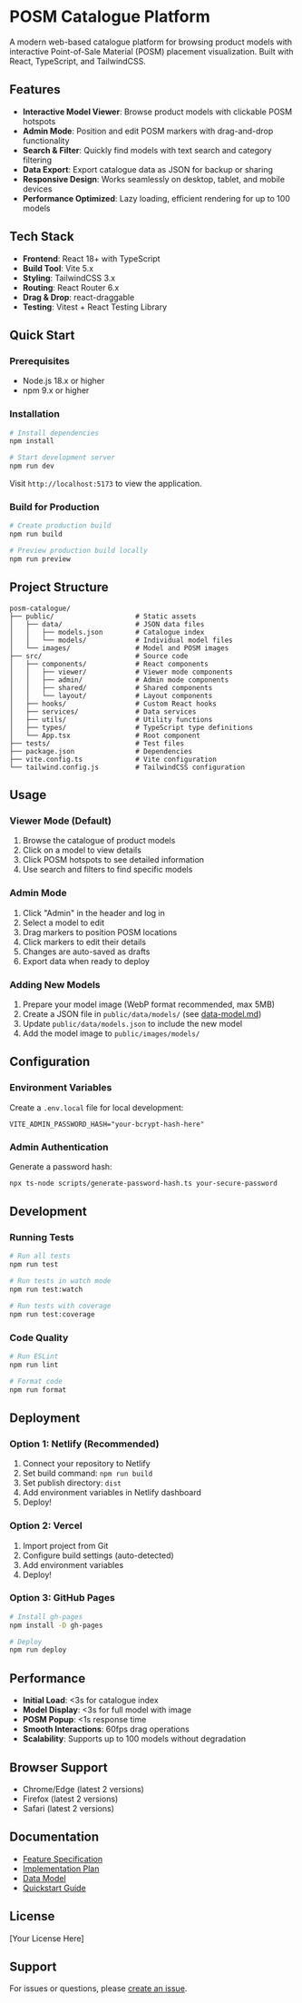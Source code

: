 # POSM Catalogue Platform

A modern web-based catalogue platform for browsing product models with interactive Point-of-Sale Material (POSM) placement visualization. Built with React, TypeScript, and TailwindCSS.

## Features

- **Interactive Model Viewer**: Browse product models with clickable POSM hotspots
- **Admin Mode**: Position and edit POSM markers with drag-and-drop functionality
- **Search & Filter**: Quickly find models with text search and category filtering
- **Data Export**: Export catalogue data as JSON for backup or sharing
- **Responsive Design**: Works seamlessly on desktop, tablet, and mobile devices
- **Performance Optimized**: Lazy loading, efficient rendering for up to 100 models

## Tech Stack

- **Frontend**: React 18+ with TypeScript
- **Build Tool**: Vite 5.x
- **Styling**: TailwindCSS 3.x
- **Routing**: React Router 6.x
- **Drag & Drop**: react-draggable
- **Testing**: Vitest + React Testing Library

## Quick Start

### Prerequisites

- Node.js 18.x or higher
- npm 9.x or higher

### Installation

```bash
# Install dependencies
npm install

# Start development server
npm run dev
```

Visit `http://localhost:5173` to view the application.

### Build for Production

```bash
# Create production build
npm run build

# Preview production build locally
npm run preview
```

## Project Structure

```text
posm-catalogue/
├── public/                    # Static assets
│   ├── data/                  # JSON data files
│   │   ├── models.json        # Catalogue index
│   │   └── models/            # Individual model files
│   └── images/                # Model and POSM images
├── src/                       # Source code
│   ├── components/            # React components
│   │   ├── viewer/            # Viewer mode components
│   │   ├── admin/             # Admin mode components
│   │   ├── shared/            # Shared components
│   │   └── layout/            # Layout components
│   ├── hooks/                 # Custom React hooks
│   ├── services/              # Data services
│   ├── utils/                 # Utility functions
│   ├── types/                 # TypeScript type definitions
│   └── App.tsx                # Root component
├── tests/                     # Test files
├── package.json               # Dependencies
├── vite.config.ts             # Vite configuration
└── tailwind.config.js         # TailwindCSS configuration
```

## Usage

### Viewer Mode (Default)

1. Browse the catalogue of product models
2. Click on a model to view details
3. Click POSM hotspots to see detailed information
4. Use search and filters to find specific models

### Admin Mode

1. Click "Admin" in the header and log in
2. Select a model to edit
3. Drag markers to position POSM locations
4. Click markers to edit their details
5. Changes are auto-saved as drafts
6. Export data when ready to deploy

### Adding New Models

1. Prepare your model image (WebP format recommended, max 5MB)
2. Create a JSON file in `public/data/models/` (see [data-model.md](../specs/001-posm-catalogue/data-model.md))
3. Update `public/data/models.json` to include the new model
4. Add the model image to `public/images/models/`

## Configuration

### Environment Variables

Create a `.env.local` file for local development:

```env
VITE_ADMIN_PASSWORD_HASH="your-bcrypt-hash-here"
```

### Admin Authentication

Generate a password hash:

```bash
npx ts-node scripts/generate-password-hash.ts your-secure-password
```

## Development

### Running Tests

```bash
# Run all tests
npm run test

# Run tests in watch mode
npm run test:watch

# Run tests with coverage
npm run test:coverage
```

### Code Quality

```bash
# Run ESLint
npm run lint

# Format code
npm run format
```

## Deployment

### Option 1: Netlify (Recommended)

1. Connect your repository to Netlify
2. Set build command: `npm run build`
3. Set publish directory: `dist`
4. Add environment variables in Netlify dashboard
5. Deploy!

### Option 2: Vercel

1. Import project from Git
2. Configure build settings (auto-detected)
3. Add environment variables
4. Deploy!

### Option 3: GitHub Pages

```bash
# Install gh-pages
npm install -D gh-pages

# Deploy
npm run deploy
```

## Performance

- **Initial Load**: <3s for catalogue index
- **Model Display**: <3s for full model with image
- **POSM Popup**: <1s response time
- **Smooth Interactions**: 60fps drag operations
- **Scalability**: Supports up to 100 models without degradation

## Browser Support

- Chrome/Edge (latest 2 versions)
- Firefox (latest 2 versions)
- Safari (latest 2 versions)

## Documentation

- [Feature Specification](../specs/001-posm-catalogue/spec.md)
- [Implementation Plan](../specs/001-posm-catalogue/plan.md)
- [Data Model](../specs/001-posm-catalogue/data-model.md)
- [Quickstart Guide](../specs/001-posm-catalogue/quickstart.md)

## License

[Your License Here]

## Support

For issues or questions, please [create an issue](https://github.com/your-org/posm-catalogue/issues).
